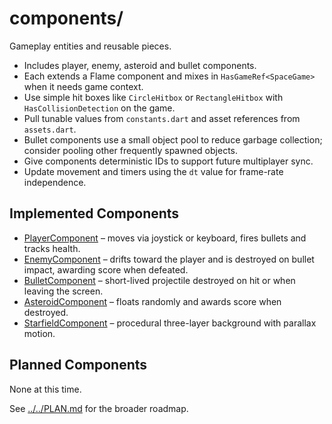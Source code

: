 # components/

Gameplay entities and reusable pieces.

- Includes player, enemy, asteroid and bullet components.
- Each extends a Flame component and mixes in `HasGameRef<SpaceGame>`
  when it needs game context.
- Use simple hit boxes like `CircleHitbox` or `RectangleHitbox` with
  `HasCollisionDetection` on the game.
- Pull tunable values from `constants.dart` and asset references from
  `assets.dart`.
- Bullet components use a small object pool to reduce garbage collection;
  consider pooling other frequently spawned objects.
- Give components deterministic IDs to support future multiplayer sync.
- Update movement and timers using the `dt` value for frame-rate independence.

## Implemented Components

- [PlayerComponent](player.md) – moves via joystick or keyboard, fires bullets
  and tracks health.
- [EnemyComponent](enemy.md) – drifts toward the player and is destroyed on
  bullet impact, awarding score when defeated.
- [BulletComponent](bullet.md) – short-lived projectile destroyed on hit or
  when leaving the screen.
- [AsteroidComponent](asteroid.md) – floats randomly and awards score when
  destroyed.
- [StarfieldComponent](starfield.md) – procedural three-layer background with
  parallax motion.

## Planned Components

None at this time.

See [../../PLAN.md](../../PLAN.md) for the broader roadmap.
